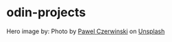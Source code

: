 # odin-projects
Hero image by: Photo by <a href="https://unsplash.com/@pawel_czerwinski?utm_content=creditCopyText&utm_medium=referral&utm_source=unsplash">Pawel Czerwinski</a> on <a href="https://unsplash.com/photos/a-black-and-blue-photo-of-a-bunch-of-chairs-upjh1MKvdSs?utm_content=creditCopyText&utm_medium=referral&utm_source=unsplash">Unsplash</a>
  